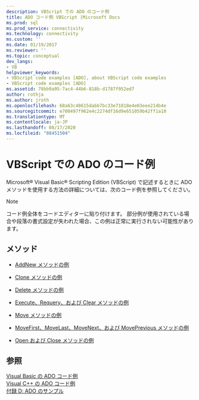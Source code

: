 ```yaml
---
description: VBScript での ADO のコード例
title: ADO コード例 VBScript |Microsoft Docs
ms.prod: sql
ms.prod_service: connectivity
ms.technology: connectivity
ms.custom: ''
ms.date: 01/19/2017
ms.reviewer: ''
ms.topic: conceptual
dev_langs:
- VB
helpviewer_keywords:
- VBScript code examples [ADO], about VBScript code examples
- VBScript code examples [ADO]
ms.assetid: 78bb9a95-7ac4-44b6-818b-d1787f952ed7
author: rothja
ms.author: jroth
ms.openlocfilehash: 68a63c48615dabb7bc33e71818e4e03eee214b4e
ms.sourcegitcommit: e700497f962e4c2274df16d9e651059b42ff1a10
ms.translationtype: MT
ms.contentlocale: ja-JP
ms.lasthandoff: 08/17/2020
ms.locfileid: "88451504"
---
```

# <a name="ado-code-examples-vbscript"></a>VBScript での ADO のコード例
Microsoft® Visual Basic® Scripting Edition (VBScript) で記述するときに ADO メソッドを使用する方法の詳細については、次のコード例を参照してください。  
  
> [!NOTE]
>  コード例全体をコードエディターに貼り付けます。 部分例が使用されている場合や段落の書式設定が失われた場合、この例は正常に実行されない可能性があります。  
  
## <a name="methods"></a>メソッド  
  
-   [AddNew メソッドの例](../../../ado/reference/ado-api/addnew-method-example-vbscript.md)  
  
-   [Clone メソッドの例](../../../ado/reference/ado-api/clone-method-example-vbscript.md)  
  
-   [Delete メソッドの例](../../../ado/reference/ado-api/delete-method-example-vbscript.md)  
  
-   [Execute、Requery、および Clear メソッドの例](../../../ado/reference/ado-api/execute-requery-and-clear-methods-example-vbscript.md)  
  
-   [Move メソッドの例](../../../ado/reference/ado-api/move-method-example-vbscript.md)  
  
-   [MoveFirst、MoveLast、MoveNext、および MovePrevious メソッドの例](../../../ado/reference/ado-api/movefirst-movelast-movenext-and-moveprevious-methods-example-vbscript.md)  
  
-   [Open および Close メソッドの例](../../../ado/reference/ado-api/open-and-close-methods-example-vbscript.md)  
  
## <a name="see-also"></a>参照  
 [Visual Basic の ADO コード例](../../../ado/reference/ado-api/ado-code-examples-in-visual-basic.md)   
 [Visual C++ の ADO コード例](../../../ado/reference/ado-api/ado-code-examples-in-visual-c.md)   
 [付録 D: ADO のサンプル](../../../ado/guide/appendixes/appendix-d-ado-samples.md)
